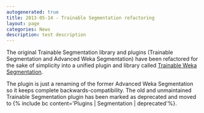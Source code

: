 ```yaml
---
autogenerated: true
title: 2013-05-14 - Trainable Segmentation refactoring
layout: page
categories: News
description: test description
---
```


The original Trainable Segmentation library and plugins (Trainable Segmentation and Advanced Weka Segmentation) have been refactored for the sake of simplicity into a unified plugin and library called [Trainable Weka Segmentation](Trainable_Weka_Segmentation).

The plugin is just a renaming of the former Advanced Weka Segmentation so it keeps complete backwards-compatibility. The old and unmaintained Trainable Segmentation plugin has been marked as deprecated and moved to {% include bc content='Plugins | Segmentation | deprecated'%}.


